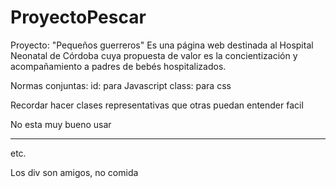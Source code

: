 # ProyectoPescar
Proyecto: "Pequeños guerreros"
Es una página web destinada al Hospital Neonatal de Córdoba cuya propuesta de valor es la concientización y acompañamiento a padres de bebés hospitalizados. 

Normas conjuntas:
id: para Javascript
class: para css

Recordar hacer clases representativas que otras puedan entender facil

No esta muy bueno usar <br> <hr> etc.

Los div son amigos, no comida
